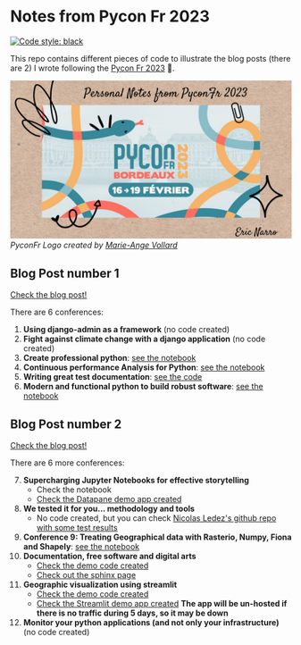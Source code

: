 # Notes from Pycon Fr 2023

[![Code style: black](https://img.shields.io/badge/code%20style-black-000000.svg)](https://github.com/psf/black)

This repo contains different pieces of code to illustrate the blog posts (there are 2) I wrote following the [Pycon Fr 2023](https://www.pycon.fr/2023/) 🐍.

![pyconfr notes](./input/notes.png) *PyconFr Logo created by [Marie-Ange Vollard](https://www.marieange-vollard.com/)*

## Blog Post number 1

[Check the blog post!](https://medium.com/p/52b1e44214c8)

There are 6 conferences:

1. **Using django-admin as a framework** (no code created)
2. **Fight against climate change with a django application** (no code created)
3. **Create professional python**: [see the notebook](https://github.com/enarroied/notes_from_pyconFr_2023/blob/master/Create%20professional%20python.ipynb)
4. **Continuous performance Analysis for Python**: [see the notebook](https://github.com/enarroied/notes_from_pyconFr_2023/blob/master/Continuous%20performance%20Analysis%20for%20Python.ipynb)
5. **Writing great test documentation**: [see the code](https://github.com/enarroied/notes_from_pyconFr_2023/tree/master/Wrting%20great%20test%20documentation%20-%20Flake8-test-docs) 
6. **Modern and functional python to build robust software**: [see the notebook](https://github.com/enarroied/notes_from_pyconFr_2023/blob/master/Modern%20and%20functional%20python%20to%20build%20robust%20software.ipynb) 

## Blog Post number 2

[Check the blog post!]()

There are 6 more conferences:

7. **Supercharging Jupyter Notebooks for effective storytelling**
    * Check the notebook
    * [Check the Datapane demo app created](https://cloud.datapane.com/reports/vAqPl2k/my-example-app/)
8. **We tested it for you... methodology and tools**
    * No code created, but you can check [Nicolas Ledez's github repo with some test results](https://github.com/nledez/terraform_updater/actions/runs/3962186287)
9. **Conference 9: Treating Geographical data with Rasterio, Numpy, Fiona and Shapely**: [see the notebook](https://github.com/enarroied/notes_from_pyconFr_2023/blob/master/Treating%20Geographic%20data%20with%20rasterio%2C%20NumPy%2C%20Fiona%20and%20Shapely.ipynb)
10. **Documentation, free software and digital arts**
    * [Check the demo code created](https://github.com/enarroied/notes_from_pyconFr_2023/tree/master/documentation%20with%20sphinx)
    * [Check out the sphinx page](https://enarroied.github.io/notes_from_pyconFr_2023)
11. **Geographic visualization using streamlit**
    * [Check the demo code created](https://github.com/enarroied/notes_from_pyconFr_2023/tree/master/Geographic-visualization-using-streamlit)
    * [Check the Streamlit demo app created](https://enarroied-geographic-visualization-using-streamlitmyapp-rnx17b.streamlit.app/) **The app will be un-hosted if there is no traffic during 5 days, so it may be down**
12. **Monitor your python applications (and not only your infrastructure)** (no code created)